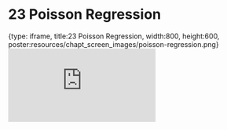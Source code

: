 # 23 Poisson Regression
 
{type: iframe, title:23 Poisson Regression, width:800, height:600, poster:resources/chapt_screen_images/poisson-regression.png}
![](https://b7m.github.io/Regression_Models/no_toc/poisson-regression.html)
 

 
